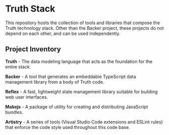 # Truth Stack

This repository hosts the collection of tools and libraries that compose the Truth technology stack. Other than the Backer project, these projects do not depend on each other, and can be used independently.



## Project Inventory

**Truth** - The data modeling language that acts as the foundation for the entire stack.

**Backer** -  A tool that generates an embeddable TypeScript data management library from a body of Truth code.

**Reflex** - A fast, lightweight state management library suitable for building web user interfaces.

**Makejs** - A package of utility for creating and distributing JavaScript bundles.

**Artistry** - A series of tools (Visual Studio Code extensions and ESLint rules) that enforce the code style used throughout this code base.




